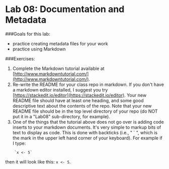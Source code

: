# Lab 08: Documentation and Metadata

###Goals for this lab:
* practice creating metadata files for your work
* practice using Markdown

###Exercises:
1. Complete the Markdown tutorial available at [http://www.markdowntutorial.com/](http://www.markdowntutorial.com/).  
2. Re-write the README for your class repo in markdown.  If you don't have a markdown editor installed, I suggest you try [https://stackedit.io/editor](https://stackedit.io/editor).  Your new README file should have at least one heading, and some good descriptive text about the contents of the repo.  Note that your new README file should be in the top level directory of your repo (do NOT put it in a "Lab08" sub-directory, for example).
3. One of the things that the tutorial above does not go over is adding code inserts to your markdown documents.  It's very simple to markup bits of text to display as code.  This is done with backticks (i.e., " ` ", which is the mark in the upper left hand corner of your keyboard).  For example if I type:  

```
    `x <- 5`
```  
then it will look like this: `x <- 5`.
